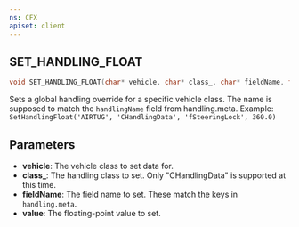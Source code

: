 ```yaml
---
ns: CFX
apiset: client
---
```

## SET_HANDLING_FLOAT

```c
void SET_HANDLING_FLOAT(char* vehicle, char* class_, char* fieldName, float value);
```

Sets a global handling override for a specific vehicle class. The name is supposed to match the `handlingName` field from handling.meta.
Example: `SetHandlingFloat('AIRTUG', 'CHandlingData', 'fSteeringLock', 360.0)`

## Parameters
* **vehicle**: The vehicle class to set data for.
* **class_**: The handling class to set. Only "CHandlingData" is supported at this time.
* **fieldName**: The field name to set. These match the keys in `handling.meta`.
* **value**: The floating-point value to set.

